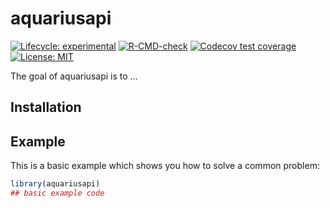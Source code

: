 
<!-- README.md is generated from README.Rmd. Please edit that file -->

# aquariusapi

<!-- badges: start -->

[![Lifecycle:
experimental](https://img.shields.io/badge/lifecycle-experimental-orange.svg)](https://lifecycle.r-lib.org/articles/stages.html#experimental)
[![R-CMD-check](https://github.com/poissonconsulting/aquariusapi/actions/workflows/R-CMD-check.yaml/badge.svg)](https://github.com/poissonconsulting/aquariusapi/actions/workflows/R-CMD-check.yaml)
[![Codecov test
coverage](https://codecov.io/gh/poissonconsulting/aquariusapi/graph/badge.svg)](https://app.codecov.io/gh/poissonconsulting/aquariusapi)
[![License:
MIT](https://img.shields.io/badge/License-MIT-green.svg)](https://opensource.org/license/mit)
<!-- badges: end -->

The goal of aquariusapi is to …

## Installation

## Example

This is a basic example which shows you how to solve a common problem:

``` r
library(aquariusapi)
## basic example code
```
